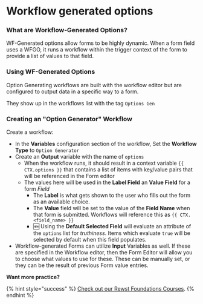 # Workflow generated options

### What are Workflow-Generated Options?

WF-Generated options allow forms to be highly dynamic. When a form field uses a WFGO, it runs a workflow within the trigger context of the form to provide a list of values to that field.

### Using WF-Generated Options

Option Generating workflows are built with the workflow editor but are configured to output data in a specific way to a form.

They show up in the workflows list with the tag `Options Gen`

### Creating an "Option Generator" Workflow

Create a workflow:

* In the **Variables** configuration section of the workflow, Set the **Workflow Type** to `Option Generator`
* Create an **Output** variable with the name of `options`
  * When the workflow runs, it should result in a context variable `{{ CTX.options }}` that contains a list of items with key/value pairs that will be referenced in the Form editor
  * The values here will be used in the **Label Field** an **Value Field** for a form _Field_
    * The **Label** is what gets shown to the user who fills out the form as an available choice.
    * The **Value** field will be set to the value of the **Field Name** when that form is submitted. Workflows will reference this as `{{ CTX.<field_name> }}`
    * :new: Using the **Default Selected Field** will evaluate an attribute of the `options` list for _truthiness_. Items which evaluate `true` will be selected by default when this field populates.
* Workflow-generated Forms can utilize **Input** Variables as well. If these are specified in the Workflow editor, then the Form Editor will allow you to choose what values to use for these. These can be manually set, or they can be the result of previous Form value entries.

**Want more practice?**

{% hint style="success" %}
[Check out our Rewst Foundations Courses](../../cluck-university/rewst-foundations-1/).
{% endhint %}

